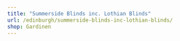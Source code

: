 ```yaml
---
title: "Summerside Blinds inc. Lothian Blinds"
url: /edinburgh/summerside-blinds-inc-lothian-blinds/
shop: Gardinen
---
```

